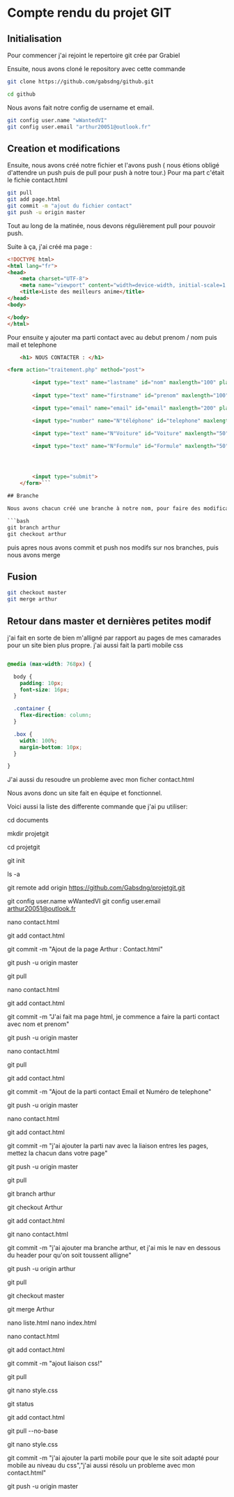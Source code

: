 # Compte rendu du projet GIT

## Initialisation

Pour commencer j'ai rejoint le repertoire git crée par Grabiel

Ensuite, nous avons cloné le repository avec cette commande

```bash
git clone https://github.com/gabsdng/github.git

cd github
```

Nous avons fait notre config de username et email.

```bash
git config user.name "wWantedVI"
git config user.email "arthur20051@outlook.fr"
```

## Creation et modifications

Ensuite, nous avons créé notre fichier et l'avons push ( nous étions obligé d'attendre un push puis de pull pour push à notre tour.) Pour ma part c'était le fichie contact.html

```bash
git pull
git add page.html
git commit -m "ajout du fichier contact"
git push -u origin master
```

Tout au long de la matinée, nous devons régulièrement pull pour pouvoir push.

Suite à ça, j'ai créé ma page :

```html
<!DOCTYPE html>
<html lang="fr">
<head>
    <meta charset="UTF-8">
    <meta name="viewport" content="width=device-width, initial-scale=1.0">
    <title>Liste des meilleurs anime</title>
</head>
<body>

</body>
</html>
```

Pour ensuite y ajouter ma parti contact avec au debut prenom / nom puis mail et telephone

```html
    <h1> NOUS CONTACTER : </h1>

<form action="traitement.php" method="post">

        <input type="text" name="lastname" id="nom" maxlength="100" placeholder="Nom de famille">
        
        <input type="text" name="firstname" id="prenom" maxlength="100" placeholder="Prénom">

        <input type="email" name="email" id="email" maxlength="200" placeholder="email">

        <input type="number" name="N°téléphone" id="telephone" maxlength="10" placeholder="telephone">

        <input type="text" name="N°Voiture" id="Voiture" maxlength="50" placeholder="Voiture">

        <input type="text" name="N°Formule" id="Formule" maxlength="50" placeholder="Formule">




        <input type="submit">
    </form>```

## Branche

Nous avons chacun créé une branche à notre nom, pour faire des modifications de notre coté 

```bash
git branch arthur
git checkout arthur
```

puis apres nous avons commit et push nos modifs sur nos branches, puis nous avons merge

## Fusion

```bash
git checkout master
git merge arthur
```


## Retour dans master et dernières petites modif

j'ai fait en sorte de bien m'alligné par rapport au pages de mes camarades pour un site bien plus propre.
j'ai aussi fait la parti mobile css

```css

@media (max-width: 768px) {

  body {
    padding: 10px;
    font-size: 16px;
  }

  .container {
    flex-direction: column; 
  }

  .box {
    width: 100%;
    margin-bottom: 10px;
  }

}


```
J'ai aussi du resoudre un probleme avec mon ficher contact.html

Nous avons donc un site fait en équipe et fonctionnel.

Voici aussi la liste des differente commande que j'ai pu utiliser:

cd documents

mkdir projetgit

cd projetgit

git init

ls -a

git remote add origin https://github.com/Gabsdng/projetgit.git

git config user.name wWantedVI
git config user.email arthur20051@outlook.fr

nano contact.html

git add contact.html

git commit -m "Ajout de la page Arthur : Contact.html"

git push -u origin master

git pull

nano contact.html

git add contact.html

git commit -m "J'ai fait ma page html, je commence a faire la parti contact avec nom et prenom"

git push -u origin master

nano contact.html

git pull

git add contact.html

git commit -m "Ajout de la parti contact Email et Numéro de telephone"

git push -u origin master

nano contact.html

git add contact.html

git commit -m "j'ai ajouter la parti nav avec la liaison entres les pages, mettez la chacun dans votre page"

git push -u origin master

git pull

git branch arthur

git checkout Arthur

git add contact.html

git nano contact.html

git commit -m "j'ai ajouter ma branche arthur, et j'ai mis le nav en dessous du header pour qu'on soit toussent alligne"

git push -u origin arthur

git pull

git checkout master

git merge Arthur

nano liste.html
nano index.html

nano contact.html

git add contact.html

git commit -m "ajout liaison css!"

git pull

git nano style.css

git status

git add contact.html

git pull --no-base

git nano style.css

git commit -m "j'ai ajouter la parti mobile pour que le site soit adapté pour mobile au niveau du css","j'ai aussi résolu un probleme avec mon contact.html"

git push -u origin master



